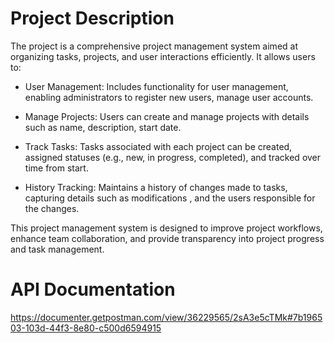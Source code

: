 # Project Description

The project is a comprehensive project management system aimed at organizing tasks, projects, and user interactions efficiently. It allows users to:

- User Management: Includes functionality for user management, enabling administrators to register new users, manage user accounts.
- Manage Projects: Users can create and manage projects with details such as name, description, start date.

- Track Tasks: Tasks associated with each project can be created, assigned statuses (e.g., new, in progress, completed), and tracked over time from start.

- History Tracking: Maintains a history of changes made to tasks, capturing details such as modifications , and the users responsible for the changes.



This project management system is designed to improve project workflows, enhance team collaboration, and provide transparency into project progress and task management.

# API Documentation
https://documenter.getpostman.com/view/36229565/2sA3e5cTMk#7b196503-103d-44f3-8e80-c500d6594915
